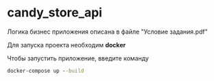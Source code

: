 # candy_store_api

Логика бизнес приложения описана в файле "Условие задания.pdf"

Для запуска проекта необходим **docker**

Чтобы запустить приложение, введите команду
```cmd
docker-compose up --build


